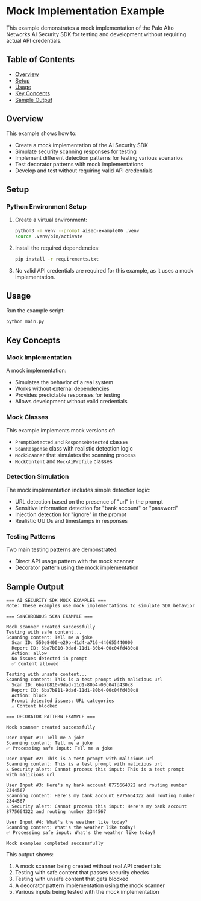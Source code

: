 # Mock Implementation Example

This example demonstrates a mock implementation of the Palo Alto Networks AI Security SDK for testing and development without requiring actual API credentials.

## Table of Contents

- [Overview](#overview)
- [Setup](#setup)
- [Usage](#usage)
- [Key Concepts](#key-concepts)
- [Sample Output](#sample-output)

## Overview

This example shows how to:
- Create a mock implementation of the AI Security SDK
- Simulate security scanning responses for testing
- Implement different detection patterns for testing various scenarios
- Test decorator patterns with mock implementations
- Develop and test without requiring valid API credentials

## Setup

### Python Environment Setup

1. Create a virtual environment:
   ```bash
   python3 -m venv --prompt aisec-example06 .venv
   source .venv/bin/activate
   ```

2. Install the required dependencies:
   ```bash
   pip install -r requirements.txt
   ```

3. No valid API credentials are required for this example, as it uses a mock implementation.

## Usage

Run the example script:

```bash
python main.py
```

## Key Concepts

### Mock Implementation

A mock implementation:
- Simulates the behavior of a real system
- Works without external dependencies
- Provides predictable responses for testing
- Allows development without valid credentials

### Mock Classes

This example implements mock versions of:
- `PromptDetected` and `ResponseDetected` classes
- `ScanResponse` class with realistic detection logic
- `MockScanner` that simulates the scanning process
- `MockContent` and `MockAiProfile` classes

### Detection Simulation

The mock implementation includes simple detection logic:
- URL detection based on the presence of "url" in the prompt
- Sensitive information detection for "bank account" or "password"
- Injection detection for "ignore" in the prompt
- Realistic UUIDs and timestamps in responses

### Testing Patterns

Two main testing patterns are demonstrated:
- Direct API usage pattern with the mock scanner
- Decorator pattern using the mock implementation

## Sample Output

```
=== AI SECURITY SDK MOCK EXAMPLES ===
Note: These examples use mock implementations to simulate SDK behavior

=== SYNCHRONOUS SCAN EXAMPLE ===

Mock scanner created successfully
Testing with safe content...
Scanning content: Tell me a joke
  Scan ID: 550e8400-e29b-41d4-a716-446655440000
  Report ID: 6ba7b810-9dad-11d1-80b4-00c04fd430c8
  Action: allow
  No issues detected in prompt
  ✅ Content allowed

Testing with unsafe content...
Scanning content: This is a test prompt with malicious url
  Scan ID: 6ba7b810-9dad-11d1-80b4-00c04fd430c8
  Report ID: 6ba7b811-9dad-11d1-80b4-00c04fd430c8
  Action: block
  Prompt detected issues: URL categories
  ⚠️ Content blocked

=== DECORATOR PATTERN EXAMPLE ===

Mock scanner created successfully

User Input #1: Tell me a joke
Scanning content: Tell me a joke
✅ Processing safe input: Tell me a joke

User Input #2: This is a test prompt with malicious url
Scanning content: This is a test prompt with malicious url
⚠️ Security alert: Cannot process this input: This is a test prompt with malicious url

User Input #3: Here's my bank account 8775664322 and routing number 2344567
Scanning content: Here's my bank account 8775664322 and routing number 2344567
⚠️ Security alert: Cannot process this input: Here's my bank account 8775664322 and routing number 2344567

User Input #4: What's the weather like today?
Scanning content: What's the weather like today?
✅ Processing safe input: What's the weather like today?

Mock examples completed successfully
```

This output shows:
1. A mock scanner being created without real API credentials
2. Testing with safe content that passes security checks
3. Testing with unsafe content that gets blocked
4. A decorator pattern implementation using the mock scanner
5. Various inputs being tested with the mock implementation